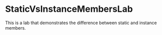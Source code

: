 # StaticVsInstanceMembersLab
This is a lab that demonstrates the difference between static and instance members.
